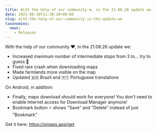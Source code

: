```yaml
---
title: With the help of our community ❤️, in the 21.08.26 update we
date: 2021-08-30T21:38:20+00:00
slug: with-the-help-of-our-community-in-the-update-we
taxonomies:
  news:
    - Releases
---
```


With the help of our community ❤️, in the 21.08.26 update we:

- Increased maximum number of intermediate stops from 3 to... try to guess 🙂
- Fixed rare crash when downloading maps
- Made farmlands more visible on the map
- Updated 🇧🇷 Brazil and 🇵🇹 Portuguese translations

On Android, in addition:

- Finally, maps download should work for everyone! You don't need to enable Internet access for Download Manager anymore!
- Bookmark button ⭐ shows "Save" and "Delete" instead of just "Bookmark"

Get it here: <https://omaps.app/get>
